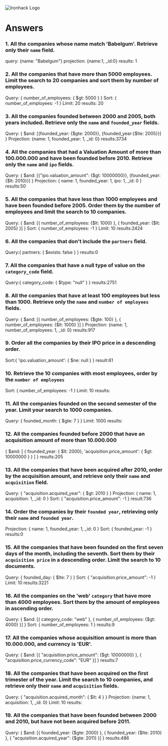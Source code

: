 ![Ironhack Logo](https://i.imgur.com/1QgrNNw.png)

# Answers

### 1. All the companies whose name match 'Babelgum'. Retrieve only their `name` field.

query: {name: "Babelgum"}
projection: {name:1, \_id:0}
results: 1

### 2. All the companies that have more than 5000 employees. Limit the search to 20 companies and sort them by **number of employees**.

Query: { number_of_employees: { $gt: 5000 } }
Sort: { number_of_employees: -1 }
Limit: 20
results: 20

### 3. All the companies founded between 2000 and 2005, both years included. Retrieve only the `name` and `founded_year` fields.

Query: { $and: [{founded_year: {$gte: 2000}}, {founded_year:{$lte: 2005}}] }
Projection: {name: 1, founded_year: 1, \_id: 0}
results:3734

### 4. All the companies that had a Valuation Amount of more than 100.000.000 and have been founded before 2010. Retrieve only the `name` and `ipo` fields.

Query: { $and: [{"ipo.valuation_amount": {$gt: 10000000}}, {founded_year:{$lt: 2010}}] }
Projection: { name: 1, founded_year: 1, ipo: 1, \_id: 0 }
results:50

### 5. All the companies that have less than 1000 employees and have been founded before 2005. Order them by the number of employees and limit the search to 10 companies.

Query: { $and: [{ number_of_employees: {$lt: 1000} }, { founded_year: {$lt: 2005} }] }
Sort: { number_of_employees: -1 }
Limit: 10
results:2424

### 6. All the companies that don't include the `partners` field.

Query:{ partners: { $exists: false } }
results:0

### 7. All the companies that have a null type of value on the `category_code` field.

Query:{ category_code: { $type: "null" } }
results:2751

### 8. All the companies that have at least 100 employees but less than 1000. Retrieve only the `name` and `number of employees` fields.

Query: { $and: [{ number_of_employees: {$gte: 100} }, { number_of_employees: {$lt: 1000} }] }
Projection: {name: 1, number_of_employees: 1, \_id: 0}
results:917

### 9. Order all the companies by their IPO price in a descending order.

Sort:{ 'ipo.valuation_amount': { $ne: null } }
result:61

### 10. Retrieve the 10 companies with most employees, order by the `number of employees`

Sort: { number_of_employees: -1 }
Limit: 10
results:

### 11. All the companies founded on the second semester of the year. Limit your search to 1000 companies.

Query: { founded_month: { $gte: 7 } }
Limit: 1000
results:

### 12. All the companies founded before 2000 that have an acquisition amount of more than 10.000.000

{ $and: [ { founded_year: { $lt: 2000}, 'acquisition.price_amount': { $gt: 10000000 } } ] }
results:205

### 13. All the companies that have been acquired after 2010, order by the acquisition amount, and retrieve only their `name` and `acquisition` field.

Query: { "acquisition.acquired_year": { $gt: 2010 } }
Projection: { name: 1, acquisition: 1, \_id: 0 }
Sort: { "acquisition.price_amount": -1 }
result:736

### 14. Order the companies by their `founded year`, retrieving only their `name` and `founded year`.

Projection: { name: 1, founded_year: 1, \_id: 0 }
Sort: { founded_year: -1 }
results:0

### 15. All the companies that have been founded on the first seven days of the month, including the seventh. Sort them by their `acquisition price` in a descending order. Limit the search to 10 documents.

Query: { founded_day: { $lte: 7 } }
Sort: { "acquisition.price_amount": -1 }
Limit: 10
results:3221

### 16. All the companies on the 'web' `category` that have more than 4000 employees. Sort them by the amount of employees in ascending order.

Query: { $and: [{ category_code: "web" }, { number_of_employees: {$gt: 4000} }] }
Sort: { number_of_employees: 1 }
results:9

### 17. All the companies whose acquisition amount is more than 10.000.000, and currency is 'EUR'.

Query: { $and: [{ "acquisition.price_amount": {$gt: 10000000} }, { "acquisition.price_currency_code": "EUR" }] }
results:7

### 18. All the companies that have been acquired on the first trimester of the year. Limit the search to 10 companies, and retrieve only their `name` and `acquisition` fields.

Query: { "acquisition.acquired_month": { $lt: 4 } }
Projection: {name: 1, acquisition: 1, \_id: 0} Limit: 10
results:

### 19. All the companies that have been founded between 2000 and 2010, but have not been acquired before 2011.

Query: { $and: [{ founded_year: {$gte: 2000} }, { founded_year: {$lte: 2010} }, { "acquisition.acquired_year": {$gte: 2011} }] }
results:486
